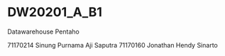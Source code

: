 # DW20201_A_B1
Datawarehouse Pentaho

71170214 Sinung Purnama Aji Saputra
71170160 Jonathan Hendy Sinarto
